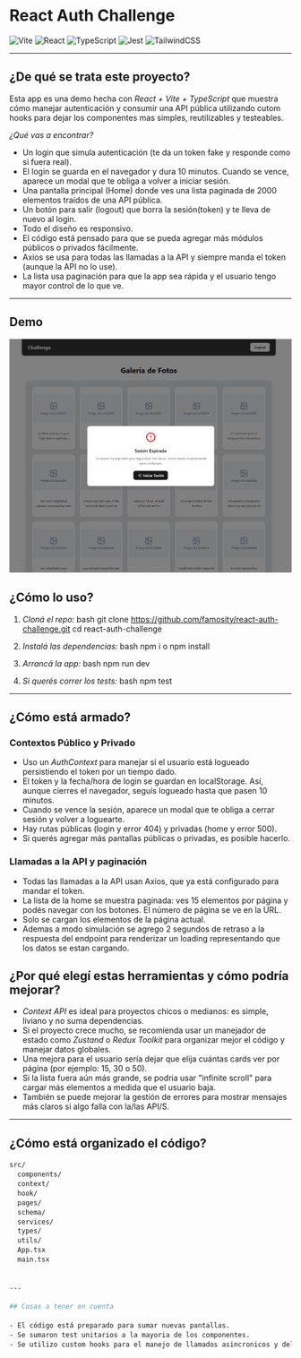 # React Auth Challenge

![Vite](https://img.shields.io/badge/Vite-%2335495e.svg?style=flat&logo=vite&logoColor=yellow)
![React](https://img.shields.io/badge/React-%2320232a.svg?style=flat&logo=react&logoColor=%2361DAFB)
![TypeScript](https://img.shields.io/badge/TypeScript-%23007ACC.svg?style=flat&logo=typescript&logoColor=white)
![Jest](https://img.shields.io/badge/Jest-%23C21325.svg?style=flat&logo=jest&logoColor=white)
![TailwindCSS](https://img.shields.io/badge/TailwindCSS-%2338B2AC.svg?style=flat&logo=tailwind-css&logoColor=white)

---

## ¿De qué se trata este proyecto?

Esta app es una demo hecha con *React + Vite + TypeScript* que muestra cómo manejar autenticación y consumir una API pública utilizando cutom hooks para dejar los componentes mas simples, reutilizables y testeables.

*¿Qué vas a encontrar?*
- Un login que simula autenticación (te da un token fake y responde como si fuera real).
- El login se guarda en el navegador y dura 10 minutos. Cuando se vence, aparece un modal que te obliga a volver a iniciar sesión.
- Una pantalla principal (Home) donde ves una lista paginada de 2000 elementos traídos de una API pública.
- Un botón para salir (logout) que borra la sesión(token) y te lleva de nuevo al login.
- Todo el diseño es responsivo.
- El código está pensado para que se pueda agregar más módulos públicos o privados fácilmente.
- Axios se usa para todas las llamadas a la API y siempre manda el token (aunque la API no lo use).
- La lista usa paginación para que la app sea rápida y el usuario tengo mayor control de lo que ve.

---

## Demo

![alt text](<Captura de pantalla 2025-06-02 001556.png>)


## ¿Cómo lo uso?

1. *Cloná el repo:*
   bash
   git clone https://github.com/famosity/react-auth-challenge.git
   cd react-auth-challenge
   

2. *Instalá las dependencias:*
   bash
   npm i o npm install
   

3. *Arrancá la app:*
   bash
   npm run dev
   

4. *Si querés correr los tests:*
   bash
   npm test
   

---

## ¿Cómo está armado?

### Contextos Público y Privado

- Uso un *AuthContext* para manejar si el usuario está logueado persistiendo el token por un tiempo dado.
- El token y la fecha/hora de login se guardan en localStorage. Así, aunque cierres el navegador, seguís logueado hasta que pasen 10 minutos.
- Cuando se vence la sesión, aparece un modal que te obliga a cerrar sesión y volver a loguearte.
- Hay rutas públicas (login y error 404) y privadas (home y error 500).
- Si querés agregar más pantallas públicas o privadas, es posible hacerlo. 

### Llamadas a la API y paginación

- Todas las llamadas a la API usan Axios, que ya está configurado para mandar el token.
- La lista de la home se muestra paginada: ves 15 elementos por página y podés navegar con los botones. El número de página se ve en la URL.
- Solo se cargan los elementos de la página actual.
- Ademas a modo simulación se agrego 2 segundos de retraso a la respuesta del endpoint para renderizar un loading representando que los datos se estan cargando.


## ¿Por qué elegí estas herramientas y cómo podría mejorar?

- *Context API* es ideal para proyectos chicos o medianos: es simple, liviano y no suma dependencias.
- Si el proyecto crece mucho, se recomienda usar un manejador de estado como *Zustand* o *Redux Toolkit* para organizar mejor el código y manejar datos globales.
- Una mejora para el usuario sería dejar que elija cuántas cards ver por página (por ejemplo: 15, 30 o 50).
- Si la lista fuera aún más grande, se podria usar "infinite scroll" para cargar más elementos a medida que el usuario baja.
- También se puede mejorar la gestión de errores para mostrar mensajes más claros si algo falla con la/las API/S.

---

## ¿Cómo está organizado el código?


```bash
src/
  components/
  context/
  hook/
  pages/
  schema/
  services/
  types/
  utils/
  App.tsx
  main.tsx


---

## Cosas a tener en cuenta

- El código está preparado para sumar nuevas pantallas.
- Se sumaron test unitarios a la mayoria de los componentes.
- Se utilizo custom hooks para el manejo de llamados asincronicos y del contexto.
